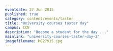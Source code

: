 ```yaml
---
eventdate: 27 Jun 2015
published: true
category: content/events/taster
title: "University courses taster day"
campus: CCN
description: "Become a student for the day ..."
mainlink: "university-courses-taster-day-2"
imagefilename: MG27915.jpg
---
```


